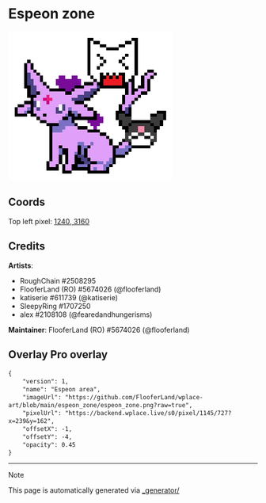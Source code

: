 # Espeon zone

<img src="././espeon_zone.png" height="300px" style="image-rendering: pixelated;" />

## Coords

Top left pixel: [1240, 3160](https://wplace.live/?lat=46.17550974637054&lng=21.311806309277333&zoom=16.475640118883295)

## Credits

**Artists**: 
- RoughChain #2508295
- FlooferLand (RO) #5674026 (@flooferland)
- katiserie #611739 (@katiserie)
- SleepyRing #1707250
- alex #2108108 (@fearedandhungerisms)

**Maintainer**: FlooferLand (RO) #5674026 (@flooferland)

## Overlay Pro overlay

```
{
    "version": 1,
    "name": "Espeon area",
    "imageUrl": "https://github.com/FlooferLand/wplace-art/blob/main/espeon_zone/espeon_zone.png?raw=true",
    "pixelUrl": "https://backend.wplace.live/s0/pixel/1145/727?x=239&y=162",
    "offsetX": -1,
    "offsetY": -4,
    "opacity": 0.45
}
```

---

> [!NOTE]
> This page is automatically generated via [_generator/](../_generator)